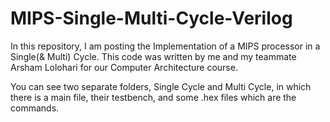 # MIPS-Single-Multi-Cycle-Verilog
In this repository, I am posting the Implementation of a MIPS processor in a Single(&amp; Multi) Cycle. This code was written by me and my teammate Arsham Lolohari for our Computer Architecture course.

You can see two separate folders, Single Cycle and Multi Cycle, in which there is a main file, their testbench, and some .hex files which are the commands.
